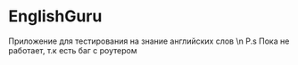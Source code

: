 # EnglishGuru
Приложение для тестирования на знание английских слов \n
P.s Пока не работает, т.к есть баг с роутером
